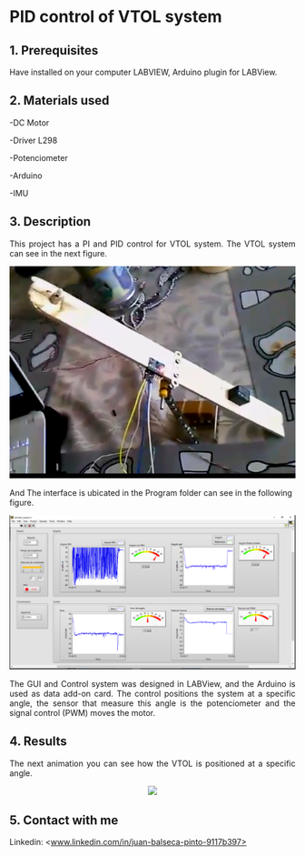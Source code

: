 # PID control of VTOL system
<!-- markdownlint-disable MD033 -->
<!-- markdownlint-disable MD047 -->
## 1. Prerequisites

<p align="justify">
Have installed on your computer LABVIEW, Arduino plugin for LABView.
</p>

## 2. Materials used

-DC Motor

-Driver L298

-Potenciometer

-Arduino

-IMU

## 3. Description

<p align="justify">
This project has a PI and PID control for VTOL system. The VTOL system can see in the next figure.
</p>

<p align="center">
  <img src="Images/VTOL.PNG">
</p>

And The interface is ubicated in the Program folder can see in the following figure.

<p align="center">
  <img src="Images/GUI.PNG">
</p>

<p align="justify">
The GUI and Control system was designed in LABView, and the Arduino is used as data add-on card. The control positions the system at a specific angle, the sensor that measure this angle is the potenciometer and the signal control (PWM) moves the motor.
</p>

## 4. Results

<p align="justify">
The next animation you can see how the VTOL is positioned at a specific angle.
</p>

<p align="center">
  <img src="Images/GUI.gif">
</p>

## 5. Contact with me

Linkedin: <www.linkedin.com/in/juan-balseca-pinto-9117b397>